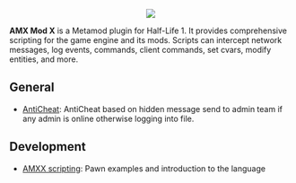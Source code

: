 <p align="center">
 <img src="AMXX.bmp"/>
</p>

**AMX Mod X** is a Metamod plugin for Half-Life 1. It provides comprehensive scripting for the game engine and its mods. Scripts can intercept network messages, log events, commands, client commands, set cvars, modify entities, and more.

General
-------
- [AntiCheat](https://github.com/Vacko/AMX-Mod-X/Plugins/AntiCheat/): AntiCheat based on hidden message send to admin team if any admin is online otherwise logging into file.

Development
-----------
- [AMXX scripting](https://wiki.alliedmods.net/Category:Scripting_(AMX_Mod_X)): Pawn examples and introduction to the language
